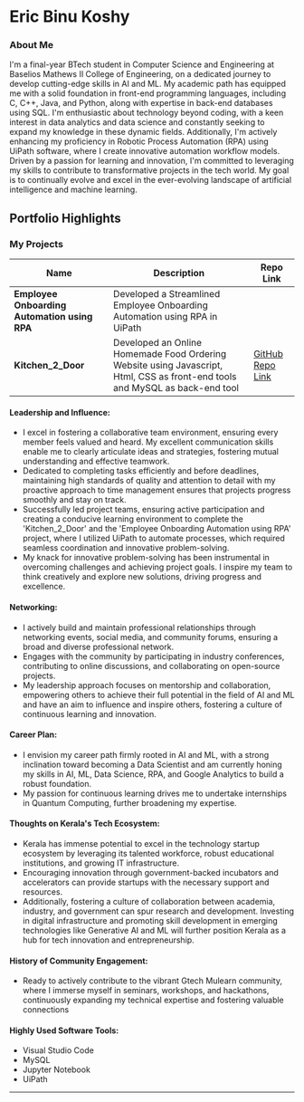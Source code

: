 # Eric Binu Koshy

### About Me

I'm a final-year BTech student in Computer Science and Engineering at Baselios Mathews II College of Engineering, on a dedicated journey to develop cutting-edge skills in AI and ML. My academic path has equipped me with a solid foundation in front-end programming languages, including C, C++, Java, and Python, along with expertise in back-end databases using SQL. I'm enthusiastic about technology beyond coding, with a keen interest in data analytics and data science and constantly seeking to expand my knowledge in these dynamic fields. Additionally, I'm actively enhancing my proficiency in Robotic Process Automation (RPA) using UiPath software, where I create innovative automation workflow models. Driven by a passion for learning and innovation, I'm committed to leveraging my skills to contribute to transformative projects in the tech world. My goal is to continually evolve and excel in the ever-evolving landscape of artificial intelligence and machine learning.


## Portfolio Highlights

### My Projects

| Name                | Description                                                               | Repo Link                                                      |
|---------------------|---------------------------------------------------------------------------|----------------------------------------------------------------|
| **Employee Onboarding Automation using RPA**  | Developed a Streamlined Employee Onboarding Automation using RPA in UiPath                                                                      |             |
| **Kitchen_2_Door**  | Developed an Online Homemade Food Ordering Website using Javascript, Html, CSS as front-end tools and MySQL as back-end tool                                              | [GitHub Repo Link](https://github.com/ashimariyam/Kitchen_2_Door.git)             |

#### Leadership and Influence:

- I excel in fostering a collaborative team environment, ensuring every member feels valued and heard. My excellent communication skills enable me to clearly articulate ideas and strategies, fostering mutual understanding and effective teamwork.
- Dedicated to completing tasks efficiently and before deadlines, maintaining high standards of quality and attention to detail with my proactive approach to time management ensures that projects progress smoothly and stay on track.
- Successfully led project teams, ensuring active participation and creating a conducive learning environment to complete the 'Kitchen_2_Door' and the 'Employee Onboarding Automation using RPA' project, where I utilized UiPath to automate processes, which required seamless coordination and innovative problem-solving.
- My knack for innovative problem-solving has been instrumental in overcoming challenges and achieving project goals. I inspire my team to think creatively and explore new solutions, driving progress and excellence.


#### Networking:

- I actively build and maintain professional relationships through networking events, social media, and community forums, ensuring a broad and diverse professional network.
- Engages with the community by participating in industry conferences, contributing to online discussions, and collaborating on open-source projects.
- My leadership approach focuses on mentorship and collaboration, empowering others to achieve their full potential in the field of AI and ML and have an aim to influence and inspire others, fostering a culture of continuous learning and innovation.

#### Career Plan:

- I envision my career path firmly rooted in AI and ML, with a strong inclination toward becoming a Data Scientist and am currently honing my skills in AI, ML, Data Science, RPA, and Google Analytics to build a robust foundation.
- My passion for continuous learning drives me to undertake internships in Quantum Computing, further broadening my expertise. 

#### Thoughts on Kerala's Tech Ecosystem:

- Kerala has immense potential to excel in the technology startup ecosystem by leveraging its talented workforce, robust educational institutions, and growing IT infrastructure.
- Encouraging innovation through government-backed incubators and accelerators can provide startups with the necessary support and resources.
- Additionally, fostering a culture of collaboration between academia, industry, and government can spur research and development. Investing in digital infrastructure and promoting skill development in emerging technologies like Generative AI and ML will further position Kerala as a hub for tech innovation and entrepreneurship.


#### History of Community Engagement:

-  Ready to actively contribute to the vibrant Gtech Mulearn community, where I immerse myself in seminars, workshops, and hackathons, continuously expanding my technical expertise and fostering valuable connections


#### Highly Used Software Tools:

- Visual Studio Code
- MySQL
- Jupyter Notebook
- UiPath




---
